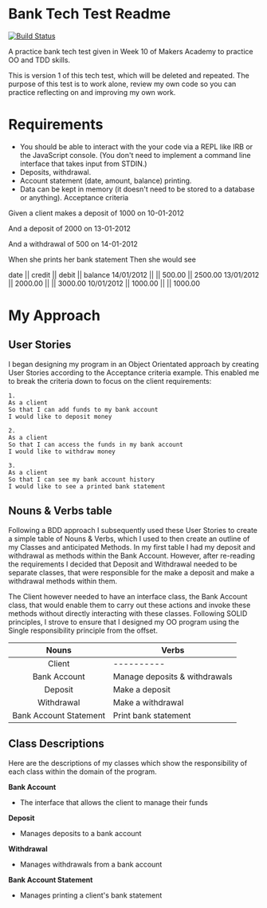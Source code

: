 # Bank Tech Test Readme

[![Build Status](https://travis-ci.org/charlottebrf/bank_tech_test_v1.svg?branch=master)](https://travis-ci.org/charlottebrf/bank_tech_test_v1)

A practice bank tech test given in Week 10 of Makers Academy to practice OO and TDD skills.

This is version 1 of this tech test, which will be deleted and repeated. The purpose of this test is to work alone, review my own code so you can practice reflecting on and improving my own work.

# Requirements

* You should be able to interact with the your code via a REPL like IRB or the JavaScript console. (You don't need to implement a command line interface that takes input from STDIN.)
* Deposits, withdrawal.
* Account statement (date, amount, balance) printing.
* Data can be kept in memory (it doesn't need to be stored to a database or anything).
Acceptance criteria


Given a client makes a deposit of 1000 on 10-01-2012

And a deposit of 2000 on 13-01-2012

And a withdrawal of 500 on 14-01-2012

When she prints her bank statement Then she would see

date || credit || debit || balance
14/01/2012 || || 500.00 || 2500.00
13/01/2012 || 2000.00 || || 3000.00
10/01/2012 || 1000.00 || || 1000.00


# My Approach

## User Stories
I began designing my program in an Object Orientated approach by creating User Stories according to the Acceptance criteria example. This enabled me to break the criteria down to focus on the client requirements:

```
1.
As a client
So that I can add funds to my bank account
I would like to deposit money
```

```
2.
As a client
So that I can access the funds in my bank account
I would like to withdraw money
```

```
3.
As a client
So that I can see my bank account history
I would like to see a printed bank statement
```

## Nouns & Verbs table
Following a BDD approach I subsequently used these User Stories to create a simple table of Nouns & Verbs, which I used to then create an outline of my Classes and anticipated Methods. In my first table I had my deposit and withdrawal as methods within the Bank Account. However, after re-reading the requirements I decided that Deposit and Withdrawal needed to be separate classes, that were responsible for the make a deposit and make a withdrawal methods within them.

The Client however needed to have an interface class, the Bank Account class, that would enable them to carry out these actions and invoke these methods without directly interacting with these classes. Following SOLID principles, I strove to ensure that I designed my OO program using the Single responsibility principle from the offset.

| Nouns                   | Verbs                        |
|:-------:                |-------------                 |
| Client                  | ----------                   |
| Bank Account            | Manage deposits & withdrawals|
| Deposit                 | Make a deposit               |
| Withdrawal              | Make a withdrawal            |
| Bank Account Statement  | Print bank statement         |



## Class Descriptions
Here are the descriptions of my classes which show the responsibility of each class within the domain of the program.

**Bank Account**
- The interface that allows the client to manage their funds

**Deposit**
- Manages deposits to a bank account

**Withdrawal**
- Manages withdrawals from a bank account

**Bank Account Statement**
- Manages printing a client's bank statement
